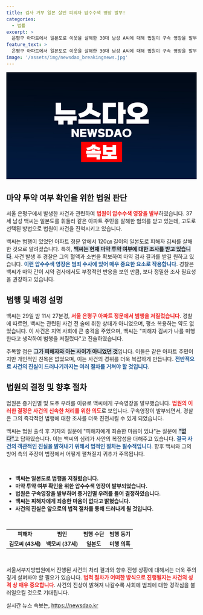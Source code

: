 ```yaml
---
title: 검사 거부 일본 살인 피의자 압수수색 영장 발부!
categories:
  - 법률
excerpt: >
  은평구 아파트에서 일본도로 이웃을 살해한 30대 남성 A씨에 대해 법원이 구속 영장을 발부했습니다. 경찰은 그의 마약 투약 여부 확인을 위해 강제 수사에 착수했습니다. A씨는 범행 당시 술을 마시지 않았다고 주장하며, 피해자를 미행했다고 주장했습니다. 사건의 진실이 밝혀질 수 있을지 귀추가 주목됩니다.
feature_text: >
  은평구 아파트에서 일본도로 이웃을 살해한 30대 남성 A씨에 대해 법원이 구속 영장을 발부했습니다. 경찰은 그의 마약 투약 여부 확인을 위해 강제 수사에 착수했습니다. A씨는 범행 당시 술을 마시지 않았다고 주장하며, 피해자를 미행했다고 주장했습니다. 사건의 진실이 밝혀질 수 있을지 귀추가 주목됩니다.
image: '/assets/img/newsdao_breakingnews.jpg'
---
```


<p><img src="/assets/img/newsdao_breakingnews.jpg" alt="firstkoreanews 속보" /></p>

<h2 data-ke-size="size26">마약 투약 여부 확인을 위한 법원 판단</h2>

<p data-ke-size="size16">서울 은평구에서 발생한 사건과 관련하여 <b><span style="color: #ee2323;">법원이 압수수색 영장을 발부</span></b>하였습니다. 37세 남성 백씨는 일본도를 휘둘러 같은 아파트 주민을 살해한 혐의를 받고 있는데, 고도로 선택된 방법으로 법원이 사건을 진척시키고 있습니다.</p>

<p data-ke-size="size16">백씨는 범행이 있었던 아파트 정문 앞에서 120㎝ 길이의 일본도로 피해자 김씨를 살해한 것으로 알려졌습니다. 특히, <b><span style="background-color: #21538527;">백씨는 현재 마약 투약 여부에 대한 조사를 받고 있습니다</span></b>. 사건 발생 후 경찰은 그의 혈액과 소변을 확보하여 마약 검사 결과를 받길 원하고 있습니다. <b><span style="color: #1a5490;">이런 압수수색 영장은 범죄 수사에 있어 매우 중요한 요소로 작용합니다</span></b>. 경찰은 백씨가 마약 간이 시약 검사에서도 부정적인 반응을 보인 만큼, 보다 정밀한 조사 필요성을 권장하고 있습니다.</p>

<h2 data-ke-size="size26">범행 및 배경 설명</h2>

<p data-ke-size="size16">백씨는 29일 밤 11시 27분경, <b><span style="color: #ee2323;">서울 은평구 아파트 정문에서 범행을 저질렀습니다</span></b>. 경찰에 따르면, 백씨는 관련된 사건 전 술에 취한 상태가 아니었으며, 평소 복용하는 약도 없었습니다. 이 사건은 지역 사회에 큰 충격을 주었으며, 백씨는 "피해자 김씨가 나를 미행한다고 생각하여 범행을 저질렀다"고 진술하였습니다.</p>

<p data-ke-size="size16">주목할 점은 <b><span style="background-color: #21538527;">그가 피해자와 아는 사이가 아니었던 것</span></b>입니다. 이들은 같은 아파트 주민이지만 개인적인 친목은 없었으며, 이는 사건의 경위를 더욱 복잡하게 만듭니다. <b><span style="color: #1a5490;">전반적으로 사건의 진실이 드러나기까지는 여러 절차를 거쳐야 할 것입니다</span></b>.</p>

<h2 data-ke-size="size26">법원의 결정 및 향후 절차</h2>

<p data-ke-size="size16">법원은 증거인멸 및 도주 우려를 이유로 백씨에게 구속영장을 발부했습니다. <b><span style="color: #ee2323;">법원의 이러한 결정은 사건의 신속한 처리를 위한 의도</span></b>로 보입니다. 구속영장이 발부되면서, 경찰은 그의 즉각적인 범행에 대한 조사를 더욱 진전시킬 수 있게 되었습니다.</p>

<p data-ke-size="size16">백씨는 법원 출석 후 기자의 질문에 "피해자에게 죄송한 마음이 있냐"는 질문에 <b><span style="background-color: #21538527;">"없다"</span></b>고 답하였습니다. 이는 백씨의 심리가 사안의 복잡성을 더해주고 있습니다. <b><span style="color: #1a5490;">결국 사건의 객관적인 진실을 밝혀내기 위해서 법적인 절차는 필수적입니다</span></b>. 향후 백씨와 그의 방어 측의 주장이 법정에서 어떻게 펼쳐질지 귀추가 주목됩니다.</p>

<p data-ke-size="size16">&nbsp;</p>

<ul>
    <li><b>백씨는 일본도로 범행을 저질렀습니다.</b></li>
    <li><b>마약 투약 여부 확인을 위한 압수수색 영장이 발부되었습니다.</b></li>
    <li><b>법원은 구속영장을 발부하며 증거인멸 우려를 들어 결정하였습니다.</b></li>
    <li><b>백씨는 피해자에게 죄송한 마음이 없다고 밝혔습니다.</b></li>
    <li><b>사건의 진실은 앞으로의 법적 절차를 통해 드러나게 될 것입니다.</b></li>
</ul>

<p data-ke-size="size16">&nbsp;</p>

<table>
    <tr>
        <td style="text-align: center; height: 17px;"><b>피해자</b></td>
        <td style="text-align: center; height: 17px;"><b>범인</b></td>
        <td style="text-align: center; height: 17px;"><b>범행 수단</b></td>
        <td style="text-align: center; height: 17px;"><b>범행 동기</b></td>
    </tr>
    <tr>
        <td style="text-align: center; height: 17px;"><b>김모씨 (43세)</b></td>
        <td style="text-align: center; height: 17px;"><b>백모씨 (37세)</b></td>
        <td style="text-align: center; height: 17px;"><b>일본도</b></td>
        <td style="text-align: center; height: 17px;"><b>미행 의혹</b></td>
    </tr>
</table>

<p data-ke-size="size16">&nbsp;</p>

<p data-ke-size="size16">서울서부지방법원에서 진행된 사건의 처리 결과와 향후 진행 상황에 대해서는 더욱 주의 깊게 살펴봐야 할 필요가 있습니다. <b><span style="color: #ee2323;">법적 절차가 어떠한 방식으로 진행될지는 사건의 성격 상 매우 중요합니다</span></b>. 사건의 진상이 밝혀져 나갈수록 사회에 범죄에 대한 경각심을 불러일으킬 것으로 기대됩니다.</p>
실시간 뉴스 속보는, <a href="https://newsdao.kr" rel="dofollow">https://newsdao.kr</a>


